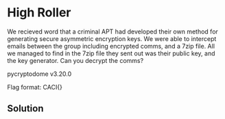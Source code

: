 # High Roller

We recieved word that a criminal APT had developed their own method for generating secure asymmetric encryption keys. 
We were able to intercept emails between the group including encrypted comms, and a 7zip file. 
All we managed to find in the 7zip file they sent out was their public key, and the key generator. 
Can you decrypt the comms?

pycryptodome v3.20.0

Flag format: CACI{}

## Solution

